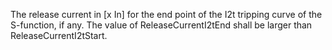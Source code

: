﻿The release current in [x In] for the end point of the I2t tripping curve of the S-function, if any. The value of ReleaseCurrentI2tEnd shall be larger than ReleaseCurrentI2tStart.
